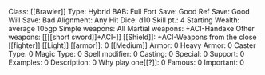 Class: [[Brawler]]
Type: Hybrid
BAB: Full
Fort Save: Good
Ref Save: Good
Will Save: Bad
Alignment: Any
Hit Dice: d10
Skill pt.: 4
Starting Wealth: average 105gp
Simple weapons: All
Martial weapons: +ACI-Handaxe
Other weapons:  [[[[short sword]]+ACI-]]
[[Shield]]: +ACI-Weapons from the close [[fighter]] 
[[Light]] [[armor]]: 0
[[Medium]] Armor: 0
Heavy Armor: 0
Caster Type: 0
Magic Type: 0
Spell modifier: 0
Casting: 0
Special: 0
Support: 0
Examples: 0
Description: 0
Why play one[[?]]: 0
Famous: 0
Important: 0

